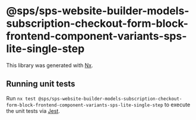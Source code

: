# @sps/sps-website-builder-models-subscription-checkout-form-block-frontend-component-variants-sps-lite-single-step

This library was generated with [Nx](https://nx.dev).

## Running unit tests

Run `nx test @sps/sps-website-builder-models-subscription-checkout-form-block-frontend-component-variants-sps-lite-single-step` to execute the unit tests via [Jest](https://jestjs.io).
